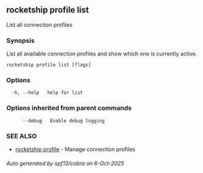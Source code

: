 ## rocketship profile list

List all connection profiles

### Synopsis

List all available connection profiles and show which one is currently active.

```
rocketship profile list [flags]
```

### Options

```
  -h, --help   help for list
```

### Options inherited from parent commands

```
      --debug   Enable debug logging
```

### SEE ALSO

* [rocketship profile](rocketship_profile.md)	 - Manage connection profiles

###### Auto generated by spf13/cobra on 6-Oct-2025
